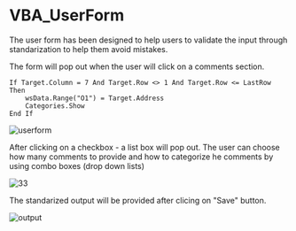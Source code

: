 # VBA_UserForm

  The user form has been designed to help users to validate the input through standarization to help them avoid mistakes.

The form will pop out when the user will click on a comments section.

    If Target.Column = 7 And Target.Row <> 1 And Target.Row <= LastRow Then
        wsData.Range("O1") = Target.Address
        Categories.Show
    End If
    
 
    
    
![userform](https://user-images.githubusercontent.com/86082905/126913170-95550072-941c-4c39-95b2-afa0542d29c5.JPG)

After clicking on a checkbox - a list box will pop out. The user can choose how many comments to provide and how to categorize he comments by using combo boxes (drop down lists)

![33](https://user-images.githubusercontent.com/86082905/126913172-0fe7b5f1-7676-4ab6-b00c-3942aa7271cc.JPG)

The standarized output will be provided after clicing on "Save" button.

![output](https://user-images.githubusercontent.com/86082905/126913173-704178ce-03f2-4b95-8187-5561290ae352.JPG)

